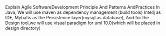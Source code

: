 Explain Agile SoftwareDevelopment Principle And Patterns AndPractices In Java,
We will use maven as dependency management (build tools)
Intellj as IDE,
Mybatis as the Persistence layer(mysql as database),
And for the Design tool,we will use visual paradigm for uml 10.0(which will be placed in design directory)
